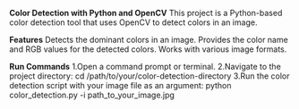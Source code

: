 **Color Detection with Python and OpenCV**
This project is a Python-based color detection tool that uses OpenCV to detect colors in an image.

**Features**
Detects the dominant colors in an image.
Provides the color name and RGB values for the detected colors.
Works with various image formats.

**Run Commands**
1.Open a command prompt or terminal.
2.Navigate to the project directory: cd /path/to/your/color-detection-directory
3.Run the color detection script with your image file as an argument: python color_detection.py -i path_to_your_image.jpg
